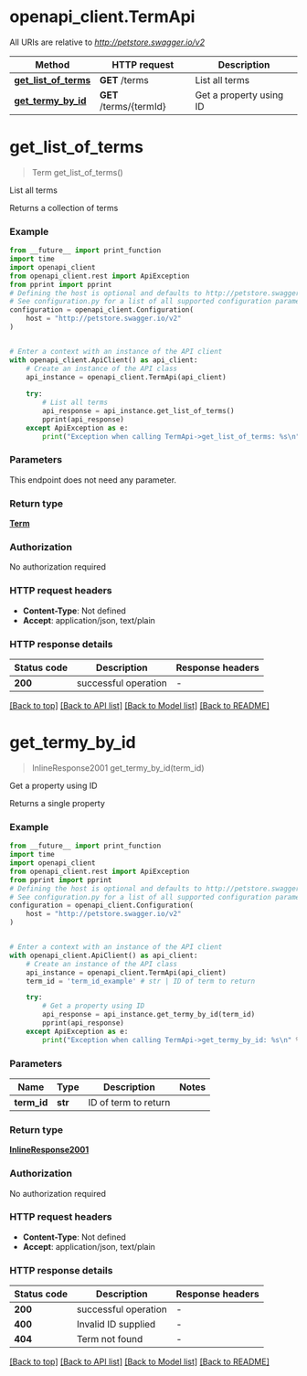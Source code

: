 # openapi_client.TermApi

All URIs are relative to *http://petstore.swagger.io/v2*

Method | HTTP request | Description
------------- | ------------- | -------------
[**get_list_of_terms**](TermApi.md#get_list_of_terms) | **GET** /terms | List all terms
[**get_termy_by_id**](TermApi.md#get_termy_by_id) | **GET** /terms/{termId} | Get a property using ID


# **get_list_of_terms**
> Term get_list_of_terms()

List all terms

Returns a collection of terms

### Example

```python
from __future__ import print_function
import time
import openapi_client
from openapi_client.rest import ApiException
from pprint import pprint
# Defining the host is optional and defaults to http://petstore.swagger.io/v2
# See configuration.py for a list of all supported configuration parameters.
configuration = openapi_client.Configuration(
    host = "http://petstore.swagger.io/v2"
)


# Enter a context with an instance of the API client
with openapi_client.ApiClient() as api_client:
    # Create an instance of the API class
    api_instance = openapi_client.TermApi(api_client)
    
    try:
        # List all terms
        api_response = api_instance.get_list_of_terms()
        pprint(api_response)
    except ApiException as e:
        print("Exception when calling TermApi->get_list_of_terms: %s\n" % e)
```

### Parameters
This endpoint does not need any parameter.

### Return type

[**Term**](Term.md)

### Authorization

No authorization required

### HTTP request headers

 - **Content-Type**: Not defined
 - **Accept**: application/json, text/plain

### HTTP response details
| Status code | Description | Response headers |
|-------------|-------------|------------------|
**200** | successful operation |  -  |

[[Back to top]](#) [[Back to API list]](../README.md#documentation-for-api-endpoints) [[Back to Model list]](../README.md#documentation-for-models) [[Back to README]](../README.md)

# **get_termy_by_id**
> InlineResponse2001 get_termy_by_id(term_id)

Get a property using ID

Returns a single property

### Example

```python
from __future__ import print_function
import time
import openapi_client
from openapi_client.rest import ApiException
from pprint import pprint
# Defining the host is optional and defaults to http://petstore.swagger.io/v2
# See configuration.py for a list of all supported configuration parameters.
configuration = openapi_client.Configuration(
    host = "http://petstore.swagger.io/v2"
)


# Enter a context with an instance of the API client
with openapi_client.ApiClient() as api_client:
    # Create an instance of the API class
    api_instance = openapi_client.TermApi(api_client)
    term_id = 'term_id_example' # str | ID of term to return

    try:
        # Get a property using ID
        api_response = api_instance.get_termy_by_id(term_id)
        pprint(api_response)
    except ApiException as e:
        print("Exception when calling TermApi->get_termy_by_id: %s\n" % e)
```

### Parameters

Name | Type | Description  | Notes
------------- | ------------- | ------------- | -------------
 **term_id** | **str**| ID of term to return | 

### Return type

[**InlineResponse2001**](InlineResponse2001.md)

### Authorization

No authorization required

### HTTP request headers

 - **Content-Type**: Not defined
 - **Accept**: application/json, text/plain

### HTTP response details
| Status code | Description | Response headers |
|-------------|-------------|------------------|
**200** | successful operation |  -  |
**400** | Invalid ID supplied |  -  |
**404** | Term not found |  -  |

[[Back to top]](#) [[Back to API list]](../README.md#documentation-for-api-endpoints) [[Back to Model list]](../README.md#documentation-for-models) [[Back to README]](../README.md)

